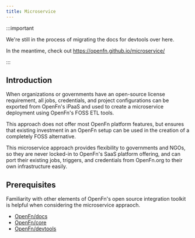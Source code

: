 ```yaml
---
title: Microservice
---
```


:::important

We're still in the process of migrating the docs for devtools over here.

In the meantime, check out https://openfn.github.io/microservice/

:::

## Introduction

When organizations or governments have an open-source license requirement, all
jobs, credentials, and project configurations can be exported from OpenFn's
iPaaS and used to create a microservice deployment using OpenFn's FOSS ETL
tools.

This approach does not offer most OpenFn platform features, but ensures that
existing investment in an OpenFn setup can be used in the creation of a
completely FOSS alternative.

This microservice approach provides flexibility to governments and NGOs, so they
are never locked-in to OpenFn's SaaS platform offering, and can port their
existing jobs, triggers, and credentials from OpenFn.org to their own
infrastructure easily.

## Prerequisites

Familiarity with other elements of OpenFn's open source integration toolkit is
helpful when considering the microservice appraoch.

- [OpenFn/docs](https://docs.openfn.org/)
- [OpenFn/core](https://github.com/openFn/core)
- [OpenFn/devtools](https://openfn.github.io/devtools/)
